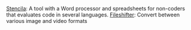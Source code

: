 [Stencila](stenci.la): A tool with a Word processor and spreadsheets for non-coders that evaluates code in several languages.
[Fileshifter](https://fileshifter.io/converter/): Convert between various image and video formats
